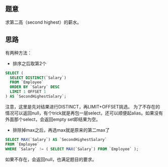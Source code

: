## 题意

求第二高（second highest）的薪水。

## 思路

有两种方法：
* 排序之后取第2个
```sql
SELECT (
  SELECT DISTINCT(`Salary`) 
  FROM `Employee` 
  ORDER BY `Salary` DESC 
  LIMIT 1 OFFSET 1
) AS `SecondHighestSalary`;
```
注意，这里是先对结果进行DISTINCT，再LIMIT+OFFSET挑选。
为了不存在的情况可以返回null，有个trick就是再包一层select，还可以顺便起alias。如果没有外面那个select，会返回empty set即结果为空。

* 排除掉max之后，再选max就是原来的第二max了
```sql
SELECT MAX(`Salary`) AS `SecondHighestSalary` 
FROM `Employee` 
WHERE `Salary` != ( SELECT MAX(`Salary`) FROM `Employee` );
```
如果不存在，会返回null，也满足题目的要求。
